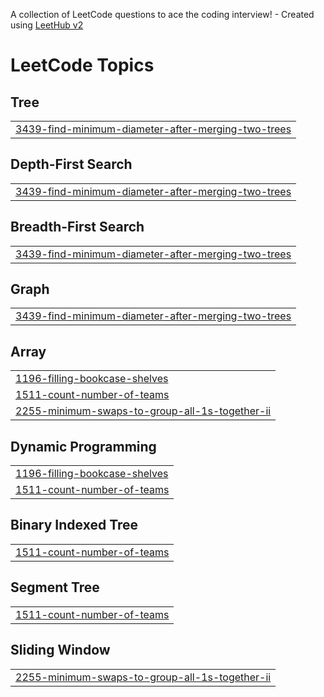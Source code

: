 A collection of LeetCode questions to ace the coding interview! - Created using [LeetHub v2](https://github.com/arunbhardwaj/LeetHub-2.0)
<!---LeetCode Topics Start-->
# LeetCode Topics
## Tree
|  |
| ------- |
| [3439-find-minimum-diameter-after-merging-two-trees](https://github.com/Jearemy12/LeetCode-Solution/tree/master/3439-find-minimum-diameter-after-merging-two-trees) |
## Depth-First Search
|  |
| ------- |
| [3439-find-minimum-diameter-after-merging-two-trees](https://github.com/Jearemy12/LeetCode-Solution/tree/master/3439-find-minimum-diameter-after-merging-two-trees) |
## Breadth-First Search
|  |
| ------- |
| [3439-find-minimum-diameter-after-merging-two-trees](https://github.com/Jearemy12/LeetCode-Solution/tree/master/3439-find-minimum-diameter-after-merging-two-trees) |
## Graph
|  |
| ------- |
| [3439-find-minimum-diameter-after-merging-two-trees](https://github.com/Jearemy12/LeetCode-Solution/tree/master/3439-find-minimum-diameter-after-merging-two-trees) |
## Array
|  |
| ------- |
| [1196-filling-bookcase-shelves](https://github.com/Jearemy12/LeetCode-Solution/tree/master/1196-filling-bookcase-shelves) |
| [1511-count-number-of-teams](https://github.com/Jearemy12/LeetCode-Solution/tree/master/1511-count-number-of-teams) |
| [2255-minimum-swaps-to-group-all-1s-together-ii](https://github.com/Jearemy12/LeetCode-Solution/tree/master/2255-minimum-swaps-to-group-all-1s-together-ii) |
## Dynamic Programming
|  |
| ------- |
| [1196-filling-bookcase-shelves](https://github.com/Jearemy12/LeetCode-Solution/tree/master/1196-filling-bookcase-shelves) |
| [1511-count-number-of-teams](https://github.com/Jearemy12/LeetCode-Solution/tree/master/1511-count-number-of-teams) |
## Binary Indexed Tree
|  |
| ------- |
| [1511-count-number-of-teams](https://github.com/Jearemy12/LeetCode-Solution/tree/master/1511-count-number-of-teams) |
## Segment Tree
|  |
| ------- |
| [1511-count-number-of-teams](https://github.com/Jearemy12/LeetCode-Solution/tree/master/1511-count-number-of-teams) |
## Sliding Window
|  |
| ------- |
| [2255-minimum-swaps-to-group-all-1s-together-ii](https://github.com/Jearemy12/LeetCode-Solution/tree/master/2255-minimum-swaps-to-group-all-1s-together-ii) |
<!---LeetCode Topics End-->